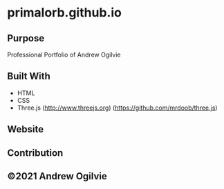 # primalorb.github.io

## Purpose
Professional Portfolio of Andrew Ogilvie

## Built With
* HTML
* CSS
* Three.js (http://www.threejs.org) (https://github.com/mrdoob/three.js)

## Website

## Contribution

##  ©️2021 Andrew Ogilvie